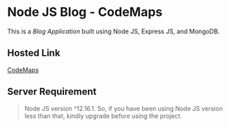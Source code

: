 # Node JS Blog - CodeMaps

This is a _Blog Application_ built using Node JS, Express JS, and MongoDB.

## Hosted Link

[CodeMaps](https://kater-codemaps-blog.herokuapp.com/)

## Server Requirement

> Node JS version ^12.16.1. So, if you have been using Node JS version less than that, kindly upgrade before using the project.
